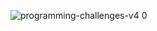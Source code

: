 ![programming-challenges-v4 0](https://github.com/JOJOJOSTER/programming-challenges-v4.0/assets/97698641/4b1a4944-3bcb-4ae9-8e92-a718d52fb680)
